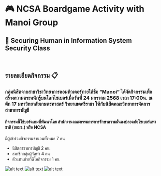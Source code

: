 <body>
  <h1>🎮 NCSA Boardgame Activity with Manoi Group</h1>
  <h2>🔐 Securing Human in Information System Security Class</h2>
  <br>
  <h2>รายละเอียดกิจกรรม 📋</h2>
  <h3>กลุ่มนิสิตจากสาขาวิชาวิทยาการคอมพิวเตอร์ภายใต้ชื่อ “Manoi” ได้จัดกิจกรรมเพื่อสร้างความตระหนักรู้บนโลกไซเบอร์เมื่อวันที่ 24 มกราคม 2568 เวลา 17:00น.
ณ ตึก 17 มหาวิทยาลัยเกษตรศาสตร์ วิทยาเขตศรีราชา ให้กับนิสิตคณะวิทยาการจัดการ สาขาการบัญชี</h3>
  <h4>กิจกรรมนี้ใช้บอร์ดเกมที่พัฒนาโดย สำนักงานคณะกรรมการการรักษาความมั่นคงปลอดภัยไซเบอร์แห่งชาติ (สกมช.) หรือ NCSA
</h4>
</body>

มีผู้เข้าร่วมกิจกรรมจำนวนทั้งหมด 7 คน
- นิสิตสาขาการบัญชี 2 คน
- สมาชิกกลุ่มผู้จัดทำ 4 คน
- ตัวแทนถ่ายวีดีโอกิจกรรม 1 คน

![alt text](photo/pid1.jpg)
![alt text](photo/pid2.jpg)
![alt text](photo/pid23.jpg)
